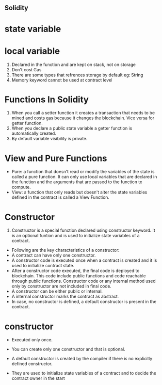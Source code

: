 ## Solidity

# state variable

# local variable
1) Declared in the function and are kept on stack, not on storage
2) Don't cost Gas
3) There are some types that refrences storage by default eg: String
4) Memory keyword cannot be used at contract level

# Functions In Solidity
1) When you call a setter function it creates a transaction that needs to be mined and costs gas because it changes the blockchain. Vice versa for getter function.
2) When you declare a public state variable a getter function is automatically created.
3) By default variable visibility is private.

# View and Pure Functions
* Pure: a function that doesn't read or modify the variables of the state is called a pure function. It can only use local variables that are declared in the function and the arguments that are passed to the function to compute.
* View: a function that only reads but doesn't alter the state variables defined in the contract is called a View Function.

# Constructor
1) Constructor is a special function declared using constructor keyword. It is an optional funtion and is used to initialize state variables of a contract.
* Following are the key characteristics of a constructor:
* A contract can have only one constructor.
* A constructor code is executed once when a contract is created and it is used to initialize contract state.
* After a constructor code executed, the final code is deployed to blockchain. This code include public functions and code reachable through public functions. Constructor code or any internal method used only by constructor are not included in final code.
* A constructor can be either public or internal.
* A internal constructor marks the contract as abstract.
* In case, no constructor is defined, a default constructor is present in the contract.

# constructor
* Executed only once.
* You can create only one constructor and that is optional.
* A default constructor is created by the compiler if there is no explicitly defined constructor.

* They are used to initialize state variables of a contract and to decide the contract owner in the start